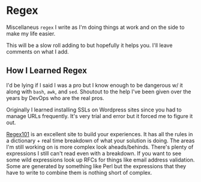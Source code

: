 # Regex

Miscellaneus `regex` I write as I'm doing things at work and on the side to make my life easier.

This will be a slow roll adding to but hopefully it helps you. I'll leave comments on what I add.

## How I Learned Regex

I'd be lying if I said I was a pro but I know enough to be dangerous w/ it along with `bash`, `awk`, and `sed`. Shoutout to the help I've been given over the years by DevOps who are the real pros.

Originally I learned installing SSLs on Wordpress sites since you had to manage URLs frequently. It's very trial and error but it forced me to figure it out.

[Regex101](https://regex101.com) is an excellent site to build your experiences. It has all the rules in a dictionary + real time breakdown of what your solution is doing. The areas I'm still working on is more complex look aheads/behinds. There's plenty of expressions I still can't read even with a breakdown. If you want to see some wild expressions look up RFCs for things like email address validation. Some are generated by something like Perl but the expressions that they have to write to combine them is nothing short of complex.
